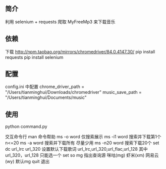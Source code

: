 ## 简介
利用 selenium + requests 爬取 MyFreeMp3 来下载音乐

## 依赖
下载 http://npm.taobao.org/mirrors/chromedriver/84.0.4147.30/
pip install requests
pip install selenium
## 配置
config.ini 中配置
chrome_driver_path = "/Users/tianminghui/Downloads/chromedriver"
music_save_path = "/Users/tianminghui/Documents/music"

## 使用
python command.py

交互命令行
man 命令帮助
ms -o word 仅搜索展示
ms -i1 word  搜索并下载第1个 n<=20
ms -a word 搜索并下载所有  尽量少用
ms -n20 word 搜索下载20个
set dc url_lrc url_320  设置默认下载歌词 url_lrc,url_320,url_flac,url_128 其中url_320，url_128 只能选一个
set so mg  指出查询源 咪咕(mg)  虾米(xm) 网易云(wy) 默认mg
quit 退出